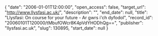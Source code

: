 {
  "date": "2006-01-01T12:00:00", 
  "open_access": false, 
  "target_url": "http://www.llysfasi.ac.uk/", 
  "description": "", 
  "end_date": null, 
  "title": "Llysfasi: On course for your future - Ar gwrs i'ch dyfodol", 
  "record_id": "20060101T120000/tMbufOWcr8K4pVdYHODhQg==", 
  "publisher": "llysfasi.ac.uk", 
  "slug": 130895, 
  "start_date": null
}

